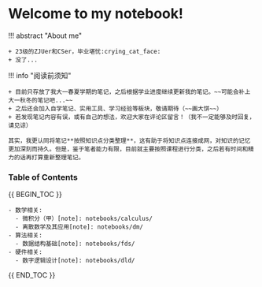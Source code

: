 # Welcome to my notebook!

!!! abstract "About me"

    + 23级的ZJUer和CSer，毕业堪忧:crying_cat_face:
    + 没了...


!!! info "阅读前须知"

    + 目前只存放了我大一春夏学期的笔记，之后根据学业进度继续更新我的笔记。~~可能会补上大一秋冬的笔记吧...~~
    + 之后还会加入自学笔记、实用工具、学习经验等板块，敬请期待（~~画大饼~~）
    + 若发现笔记内容有误，或有自己的想法，欢迎大家在评论区留言！（我不一定能够及时回复，请见谅）

    其实，我更认同将笔记**按照知识点分类整理**，这有助于将知识点连接成网，对知识的记忆更加深刻而持久。但是，鉴于笔者能力有限，目前就主要按照课程进行分类，之后若有时间和精力的话再打算重新整理笔记。

### Table of Contents

{{ BEGIN_TOC }}

    - 数学相关:
      - 微积分（甲）[note]: notebooks/calculus/
      - 离散数学及其应用[note]: notebooks/dm/
    - 算法相关:
      - 数据结构基础[note]: notebooks/fds/
    - 硬件相关: 
      - 数字逻辑设计[note]: notebooks/dld/

{{ END_TOC }}





